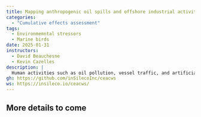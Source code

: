```yaml
---
title: Mapping anthropogenic oil spills and offshore industrial activities in the northwest Atlantic to inform marine conservation and management
categories: 
  - "Cumulative effects assessment"
tags: 
  - Environmemntal stressors
  - Marine birds
date: 2025-01-31
instructors:
  - David Beauchesne
  - Kevin Cazelles
description: | 
  Human activities such as oil pollution, vessel traffic, and artificial light pose increasing threats to marine ecosystems. This project provides an integrated view of anthropogenic stressors in Atlantic Canadian waters through a high-resolution spatiotemporal dataset covering the Exclusive Economic Zone (EEZ) and adjacent areas. By combining open-access and proprietary data sources — including ISTOP, NASP, NEEC, AIS, and VIIRS satellite observations — we modeled risk layers representing petroleum pollution, offshore infrastructure, maritime traffic, and light exposure. These layers were developed using reproducible workflows and are distributed as cloud-optimized GeoTIFFs with detailed metadata. Our approach supports ecosystem-based ocean management by filling critical gaps in cumulative effects assessment and conservation planning, including for vulnerable species such as the Leach’s Storm-Petrel.
gh: https://github.com/inSilecoInc/ceacws
ws: https://insileco.io/ceacws/
---
```



## More details to come

